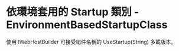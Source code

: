 # 依環境套用的 Startup 類別 - EnvironmentBasedStartupClass 

使用 IWebHostBuilder 可接受組件名稱的 UseStartup(String) 多載版本。
